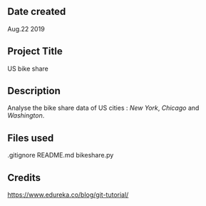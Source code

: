## Date created
Aug.22 2019

## Project Title
US bike share

## Description
Analyse the bike share data of US cities : *New York*, *Chicago* and 
*Washington*.

## Files used
.gitignore
README.md
bikeshare.py

## Credits
https://www.edureka.co/blog/git-tutorial/
